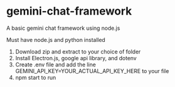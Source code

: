 # gemini-chat-framework
A basic gemini chat framework using node.js

Must have node.js and python installed
1. Download zip and extract to your choice of folder
2. Install Electron.js, google api library, and dotenv
3. Create .env file and add the line GEMINI_API_KEY=YOUR_ACTUAL_API_KEY_HERE to your file
4. npm start to run
